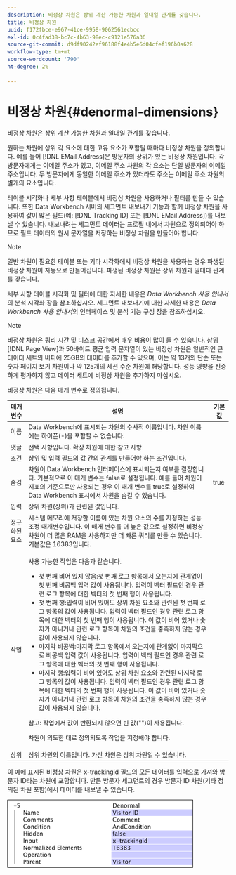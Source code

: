 ```yaml
---
description: 비정상 차원은 상위 계산 가능한 차원과 일대일 관계를 갖습니다.
title: 비정상 차원
uuid: f172fbce-e967-41ce-9958-9062561ecbcc
exl-id: 0c4fad38-bc7c-4b63-98ec-c9121e576a36
source-git-commit: d9df90242ef96188f4e4b5e6d04cfef196b0a628
workflow-type: tm+mt
source-wordcount: '790'
ht-degree: 2%

---
```


# 비정상 차원{#denormal-dimensions}

비정상 차원은 상위 계산 가능한 차원과 일대일 관계를 갖습니다.

원하는 차원에 상위 각 요소에 대한 고유 요소가 포함될 때마다 비정상 차원을 정의합니다. 예를 들어 [!DNL EMail Address]은 방문자의 상위가 있는 비정상 차원입니다. 각 방문자에게는 이메일 주소가 있고, 이메일 주소 차원의 각 요소는 단일 방문자의 이메일 주소입니다. 두 방문자에게 동일한 이메일 주소가 있더라도 주소는 이메일 주소 차원의 별개의 요소입니다.

테이블 시각화나 세부 사항 테이블에서 비정상 차원을 사용하거나 필터를 만들 수 있습니다. 또한 Data Workbench 서버의 세그먼트 내보내기 기능과 함께 비정상 차원을 사용하여 값이 많은 필드(예: [!DNL Tracking ID] 또는 [!DNL EMail Address])를 내보낼 수 있습니다. 내보내려는 세그먼트 데이터는 프로필 내에서 차원으로 정의되어야 하므로 필드 데이터의 원시 문자열을 저장하는 비정상 차원을 만들어야 합니다.

>[!NOTE]
>
>일반 차원이 필요한 테이블 또는 기타 시각화에서 비정상 차원을 사용하는 경우 파생된 비정상 차원이 자동으로 만들어집니다. 파생된 비정상 차원은 상위 차원과 일대다 관계를 갖습니다.

세부 사항 테이블 시각화 및 필터에 대한 자세한 내용은 *Data Workbench 사용 안내서*&#x200B;의 분석 시각화 장을 참조하십시오. 세그먼트 내보내기에 대한 자세한 내용은 *Data Workbench 사용 안내서*&#x200B;의 인터페이스 및 분석 기능 구성 장을 참조하십시오.

>[!NOTE]
>
>비정상 차원은 쿼리 시간 및 디스크 공간에서 매우 비용이 많이 들 수 있습니다. 상위 [!DNL Page View]과 50바이트 평균 입력 문자열이 있는 비정상 차원은 일반적인 큰 데이터 세트의 버퍼에 25GB의 데이터를 추가할 수 있으며, 이는 약 13개의 단순 또는 숫자 페이지 보기 차원이나 약 125개의 세션 수준 차원에 해당합니다. 성능 영향을 신중하게 평가하지 않고 데이터 세트에 비정상 차원을 추가하지 마십시오.

비정상 차원은 다음 매개 변수로 정의됩니다.

<table id="table_532AD791E39B4CF296FFA1C33FB8302E"> 
 <thead> 
  <tr> 
   <th colname="col1" class="entry"> 매개 변수 </th> 
   <th colname="col2" class="entry"> 설명 </th> 
   <th colname="col3" class="entry"> 기본값 </th> 
  </tr> 
 </thead>
 <tbody> 
  <tr> 
   <td colname="col1"> 이름 </td> 
   <td colname="col2"> Data Workbench에 표시되는 차원의 수사적 이름입니다. 차원 이름에는 하이픈(-)을 포함할 수 없습니다. </td> 
   <td colname="col3"> </td> 
  </tr> 
  <tr> 
   <td colname="col1"> 댓글 </td> 
   <td colname="col2"> 선택 사항입니다. 확장 차원에 대한 참고 사항 </td> 
   <td colname="col3"> </td> 
  </tr> 
  <tr> 
   <td colname="col1"> 조건 </td> 
   <td colname="col2"> 상위 및 입력 필드의 값 간의 관계를 만들어야 하는 조건입니다. </td> 
   <td colname="col3"> </td> 
  </tr> 
  <tr> 
   <td colname="col1"> 숨김 </td> 
   <td colname="col2"> 차원이 Data Workbench 인터페이스에 표시되는지 여부를 결정합니다. 기본적으로 이 매개 변수는 false로 설정됩니다. 예를 들어 차원이 지표의 기준으로만 사용되는 경우 이 매개 변수를 true로 설정하여 Data Workbench 표시에서 차원을 숨길 수 있습니다. </td> 
   <td colname="col3"> true </td> 
  </tr> 
  <tr> 
   <td colname="col1"> 입력 </td> 
   <td colname="col2"> 상위 차원(상위)과 관련된 값입니다. </td> 
   <td colname="col3"> </td> 
  </tr> 
  <tr> 
   <td colname="col1"> 정규화된 요소 </td> 
   <td colname="col2"> 시스템 메모리에 저장할 이름이 있는 차원 요소의 수를 지정하는 성능 조정 매개변수입니다. 이 매개 변수를 더 높은 값으로 설정하면 비정상 차원이 더 많은 RAM을 사용하지만 더 빠른 쿼리를 만들 수 있습니다. 기본값은 16383입니다. </td> 
   <td colname="col3"> </td> 
  </tr> 
  <tr> 
   <td colname="col1"> 작업 </td> 
   <td colname="col2"> <p>사용 가능한 작업은 다음과 같습니다. </p> <p> 
     <ul id="ul_CCDC45838A3941BD949B6D21EA0492B3"> 
      <li id="li_F33898192A82437692B5C15684EFCF64"> 첫 번째 비어 있지 않음:첫 번째 로그 항목에서 오는지에 관계없이 첫 번째 비공백 입력 값이 사용됩니다. <span class="wintitle"> 입력</span>이 벡터 필드인 경우 관련 로그 항목에 대한 벡터의 첫 번째 행이 사용됩니다. </li> 
      <li id="li_4ADD0A368BB74B64AD29126C8E7B333F"> 첫 번째 행:입력이 비어 있어도 상위 차원 요소와 관련된 첫 번째 로그 항목의 값이 사용됩니다. <span class="wintitle"> 입력</span>이 벡터 필드인 경우 관련 로그 항목에 대한 벡터의 첫 번째 행이 사용됩니다. 이 값이 비어 있거나 숫자가 아니거나 관련 로그 항목이 차원의 조건을 충족하지 않는 경우 값이 사용되지 않습니다. </li> 
      <li id="li_C93CA22ADA634F21A6488BB3BEE7CB23"> 마지막 비공백:마지막 로그 항목에서 오는지에 관계없이 마지막으로 비공백 입력 값이 사용됩니다. <span class="wintitle"> 입력</span>이 벡터 필드인 경우 관련 로그 항목에 대한 벡터의 첫 번째 행이 사용됩니다. </li> 
      <li id="li_2FFE585521B14FE5ABBF66AAC47F22C4"> 마지막 행:입력이 비어 있어도 상위 차원 요소와 관련된 마지막 로그 항목의 값이 사용됩니다. <span class="wintitle"> 입력</span>이 벡터 필드인 경우 관련 로그 항목에 대한 벡터의 첫 번째 행이 사용됩니다. 이 값이 비어 있거나 숫자가 아니거나 관련 로그 항목이 차원의 조건을 충족하지 않는 경우 값이 사용되지 않습니다. </li> 
     </ul> </p> <p> <p>참고: 작업에서 값이 반환되지 않으면 빈 값("")이 사용됩니다. </p> </p> <p> 차원이 의도한 대로 정의되도록 작업을 지정해야 합니다. </p> </td> 
   <td colname="col3"> </td> 
  </tr> 
  <tr> 
   <td colname="col1"> 상위 </td> 
   <td colname="col2"> 상위 차원의 이름입니다. 가산 차원은 상위 차원일 수 있습니다. </td> 
   <td colname="col3"> </td> 
  </tr> 
 </tbody> 
</table>

이 예에 표시된 비정상 차원은 x-trackingid 필드의 모든 데이터를 입력으로 가져와 방문자 ID라는 차원에 포함합니다. 만든 방문자 세그먼트의 경우 방문자 ID 차원(기타 정의된 차원 포함)에서 데이터를 내보낼 수 있습니다.

![](assets/cfg_Transformation_Dim_Denormal.png)
